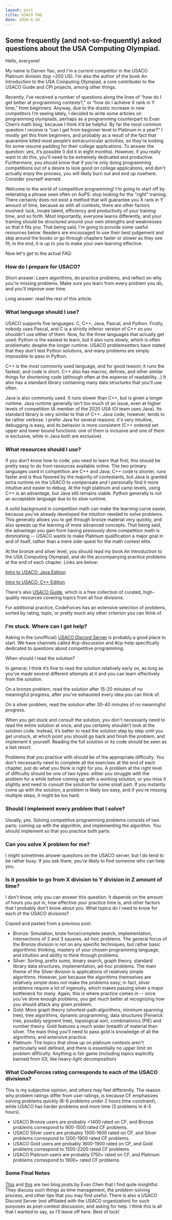 ```yaml
---
layout: post
title: USACO FAQ
date: 2020-6-26 
---
```


## Some frequently (and not-so-frequently) asked questions about the USA Computing Olympiad.

Hello, everyone!

My name is Darren Yao, and I'm a current competitor in the USACO Platinum division (top ~200 US). I'm also the author of the book An Introduction to the USA Computing Olympiad, a core contributer to the USACO Guide and CPI projects, among other things.

Recently, I’ve received a number of questions along the lines of “how do I get better at programming contests?,” or “how do I achieve X rank in Y time,” from beginners. Anyway, due to the drastic increase in new competitors I’m seeing lately, I decided to write some articles on programming olympiads, perhaps as a programming counterpart to Evan Chen’s math blog, because I think it’d be helpful. 
By far the most common question I receive is “can I get from beginner level to Platinum in a year?” I mostly get this from beginners, and probably as a result of the fact that quarantine killed most people’s extracurricular activities, so they’re looking for some resume padding for their college applications. To answer the question: yes, it’s possible (I did it in eight months). However, if you really want to do this, you’ll need to be extremely dedicated and productive. Furthermore, you should know that if you’re only doing programming competitions out of a desire to look good on college applications, and don't actually enjoy the process, you will likely burn out and end up nowhere. Consider yourself warned.

Welcome to the world of competitive programming! I’m going to start off by reiterating a phrase seen often on AoPS: stop looking for the “right” training. There certainly does not exist a method that will guarantee you X rank in Y amount of time, because as with all contests, there are other factors involved: luck, innate talent, efficiency and productivity of your training time, and so forth. Most importantly, everyone learns differently, and your training should be structured around your own strengths and weaknesses so that it fits you. That being said, I'm going to provide some useful resources below. Readers are encouraged to use their best judgement and skip around the books or go through chapters faster or slower as they see fit; in the end, it is up to you to make your own learning effective.

Now let's get to the actual FAQ:

### How do I prepare for USACO?

Short answer: Learn algorithms, do practice problems, and reflect on why you're missing problems. Make sure you learn from every problem you do, and you'll improve over time.

Long answer: read the rest of this article.

### What language should I use?

USACO supports five languages: C, C++, Java, Pascal, and Python. Firstly, nobody uses Pascal, and C is a strictly inferior version of C++ so you shouldn't use either of them. Now, for the three languages that actually get used:
Python is the easiest to learn, but it also runs slowly, which is often problematic despite the longer runtime. USACO problemsetters have stated that they don't test Python solutions, and many problems are simply impossible to pass in Python.

C++ is the most commonly used language, and for good reason; it runs the fastest, and code is short. C++ also has macros, defines, and other similar things for shortening code (although often at the expense of readability...) It also has a standard library containing many data structures that you'll use often. 

Java is also commonly used. It runs slower than C++, but is given a longer runtime. Java runtime generally isn't too much of an issue, even at higher levels of competition (A member of the 2020 USA IOI team uses Java). Its standard library is very similar to that of C++. Java code, however, tends to be rather verbose. I prefer Java for several reasons: it's very intuitive, debugging is easy, and its behavior is more consistent (C++ ordered set upper and lower bound functions: one of them is inclusive and one of them is exclusive, while in Java both are exclusive).

### What resources should I use?

If you don’t know how to code, you need to learn that first; this should be pretty easy to do from resources available online. The two primary languages used in competition are C++ and Java; C++ code is shorter, runs faster and is thus favored by the majority of contestants, but Java is granted extra runtime on the USACO to compensate and I personally find it more intuitive and easier to debug. At the high platinum and camp levels, using C++ is an advantage, but Java still remains viable. Python generally is not an acceptable language due to its slow runtime.

A solid background in competition math can make the learning curve easier, because you've already developed the intuition needed to solve problems. This generally allows you to get through bronze material very quickly, and also speeds up the learning of more advanced concepts. That being said, the advantage you gain from having previously done competition math is diminishing -- USACO wants to make Platinum qualification a major goal in and of itself, rather than a mere side-quest for the math contest elite.

At the bronze and silver level, you should read my book An Introduction to the USA Computing Olympiad, and do the accompanying practice problems at the end of each chapter. Links are below:

[Intro to USACO, Java Edition](https://darrenyao.com/usacobook/java.pdf)

[Intro to USACO, C++ Edition](https://darrenyao.com/usacobook/cpp.pdf)

There's also [USACO Guide](https://usaco.guide/), which is a free collection of curated, high-quality resources covering topics from all four divisions. 

For additional practice, CodeForces has an extensive selection of problems, sorted by rating, topic, or pretty much any other criterion you can think of.

### I'm stuck. Where can I get help?

Asking in the (unofficial) [USACO Discord Server](discord.gg/bessMBe) is probably a good place to start. We have channels called #cp-discussion and #cp-help specifically dedicated to questions about competitive programming.

When should I read the solution?

In general, I think it’s fine to read the solution relatively early on, as long as you’ve made several different attempts at it and you can learn effectively from the solution.

On a bronze problem, read the solution after 15-20 minutes of no meaningful progress, after you’ve exhausted every idea you can think of.

On a silver problem, read the solution after 30-40 minutes of no meaningful progress.

When you get stuck and consult the solution, you don't necessarily need to read the entire solution at once, and you certainly shouldn’t look at the solution code. Instead, it’s better to read the solution step by step until you get unstuck, at which point you should go back and finish the problem, and implement it yourself. Reading the full solution or its code should be seen as a last resort.

Problems that you practice with should be of the appropriate difficulty. You don't necessarily need to complete all the exercises at the end of each chapter, just do what you think is right for you. A problem at the right level of difficulty should be one of two types: either you struggle with the problem for a while before coming up with a working solution, or you miss it slightly and need to consult the solution for some small part. If you instantly come up with the solution, a problem is likely too easy, and if you're missing multiple steps, it might be too hard.

### Should I implement every problem that I solve? 

Usually, yes. Solving competitive programming problems consists of two parts: coming up with the algorithm, and implementing the algorithm. You should implement so that you practice both parts.

### Can you solve X problem for me?

I might sometimes answer questions on the USACO server, but I do tend to be rather busy. If you ask there, you're likely to find someone who can help you. 

### Is it possible to go from X division to Y division in Z amount of time?

I don't know, only you can answer this question. It depends on the amount of hours you put in, how effective your practice time is, and other factors that I probably don't know about you.
What topics do I need to know for each of the USACO divisions?

Copied and pasted from a previous post.

- Bronze: Simulation, brute force/complete search, implementation, intersections of 2 and 3 squares, ad-hoc problems. The general focus of the Bronze division is not on any specific techniques, but rather basic algorithmic thinking, mastery of your chosen programming language, and intuition and ability to think through problems.
- Silver: Sorting, prefix sums, binary search, graph theory, standard library data structures, implementation, ad-hoc problems. The main theme of the Silver division is applications of relatively simple algorithms. However, just because the algorithms themselves are relatively simple does not make the problems easy; in fact, silver problems require a lot of ingenuity, which makes passing silver a major bottleneck for many. Again, this is where practice comes in -- once you've done enough problems, you get much better at recognizing how you should attack any given problem.
- Gold: More graph theory (shortest-path algorithms, minimum spanning tree), tree algorithms, dynamic programming, data structures (Fenwick tree, possibly segment tree), topological sort, combinatorics (PIE) and number theory. Gold features a much wider breadth of material than silver. The main thing you'll need to pass gold is knowledge of all the algorithms, and extensive practice.
- Platinum: The topics that show up on platinum contests aren't particularly well defined, and there is essentially no upper limit on problem difficulty. Anything is fair game (including topics explicitly banned from IOI, like heavy-light decomposition)

### What CodeForces rating corresponds to each of the USACO divisions?

This is my subjective opinion, and others may feel differently. The reason why problem ratings differ from user ratings, is because CF emphasizes solving problems quickly (6-8 problems under 2 hours time constraint), while USACO has harder problems and more time (3 problems in 4-5 hours).

- USACO Bronze users are probably <1400 rated on CF, and Bronze problems correspond to 900-1500 rated CF problems.
- USACO Silver users are probably 1300-1600 rated on CF, and Silver problems correspond to 1200-1900 rated CF problems.
- USACO Gold users are probably 1600-1900 rated on CF, and Gold problems correspond to 1500-2200 rated CF problems.
- USACO Platinum users are probably 1750+ rated on CF, and Platinum problems correspond to 1900+ rated CF problems.

### Some Final Notes

[This](https://web.evanchen.cc/FAQs/raqs.html) and [this](https://usamo.wordpress.com/2019/01/31/math-contest-platitudes-v3/) are two blog posts by Evan Chen that I find quite insightful. They discuss such things as time management, the problem-solving process, and other tips that you may find useful.
There is also a USACO Discord Server (not affiliated with the USACO organization) for such purposes as post-contest discussion, and asking for help.
I think this is all that I wanted to say, so I’ll leave off here. Best of luck!
